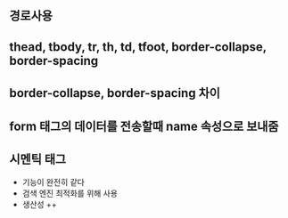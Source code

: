 ## 경로사용

## thead, tbody, tr, th, td, tfoot, border-collapse, border-spacing

## border-collapse, border-spacing 차이

## form 태그의 데이터를 전송할때 name 속성으로 보내줌

## 시멘틱 태그 
+ <div> 기능이 완전히 같다
+ 검색 엔진 최적화를 위해 사용
+ 생산성 ++
  
